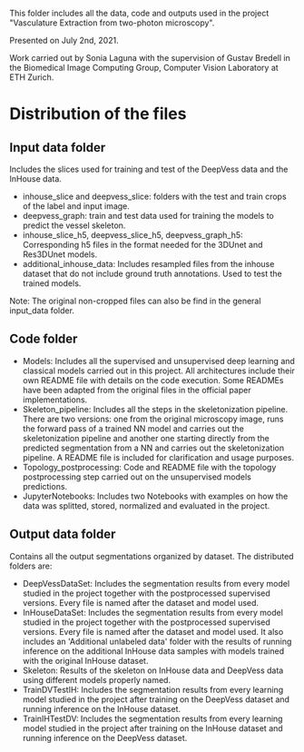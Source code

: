 This folder includes all the data, code and outputs used in the project "Vasculature Extraction from two-photon microscopy".

Presented on  July 2nd, 2021.

Work carried out by Sonia Laguna with the supervision of Gustav Bredell in the Biomedical Image Computing Group, Computer Vision Laboratory at ETH Zurich.

# Distribution of the files

## Input data folder

Includes the slices used for training and test of the DeepVess data and the InHouse data.

- inhouse_slice and deepvess_slice: folders with the test and train crops of the label and input image.
- deepvess_graph: train and test data used for training the models to predict the vessel skeleton.
- inhouse_slice_h5, deepvess_slice_h5, deepvess_graph_h5: Corresponding h5 files in the format needed for the 3DUnet and Res3DUnet models.
- additional_inhouse_data: Includes resampled files from the inhouse dataset that do not include ground truth annotations. Used to test the trained models. 

Note: The original non-cropped files can also be find in the general input_data folder.
## Code folder

- Models: Includes all the supervised and unsupervised deep learning and classical models carried out in this project. All architectures include their own README file with details on the code execution. Some READMEs have been adapted from the original files in the official paper implementations.
- Skeleton_pipeline: Includes all the steps in the skeletonization pipeline. There are two versions: one from the original microscopy image, runs the forward pass of a trained NN model and carries out the skeletonization pipeline and another one starting directly from the predicted segmentation from a NN and carries out the skeletonization pipeline. A README file is included for clarification and usage purposes.
- Topology_postprocessing: Code and README file with the topology postprocessing step carried out on the unsupervised models predictions.
- JupyterNotebooks: Includes two Notebooks with examples on how the data was splitted, stored, normalized and evaluated in the project. 


## Output data folder
  Contains all the output segmentations organized by dataset. The distributed folders are:

- DeepVessDataSet: Includes the segmentation results from every model studied in the project together with the postprocessed supervised versions. Every file is named after the dataset and model used.
- InHouseDataSet: Includes the segmentation results from every model studied in the project together with the postprocessed supervised versions. Every file is named after the dataset and model used. It also includes an 'Additional unlabeled data' folder with the results of running inference on the additional InHouse data samples with models trained with the original InHouse dataset.
- Skeleton: Results of the skeleton on InHouse data and DeepVess data using different models properly named. 
- TrainDVTestIH: Includes the segmentation results from every learning model studied in the project after training on the DeepVess dataset and running inference on the InHouse dataset.
- TrainIHTestDV: Includes the segmentation results from every learning model studied in the project after training on the InHouse dataset and running inference on the DeepVess dataset.

